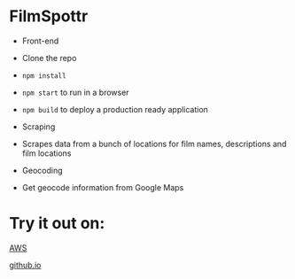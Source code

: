# FilmSpottr

* Front-end

* Clone the repo

* ```npm install```

* ```npm start``` to run in a browser

* ```npm build``` to deploy a production ready application

* Scraping

* Scrapes data from a bunch of locations for film names, descriptions and film locations

* Geocoding

* Get geocode information from Google Maps

# Try it out on:

[AWS](https://hacksussex2017.s3.amazonaws.com/index.html)

[github.io](https://jamcowl.github.io/FilmSpottr/)
